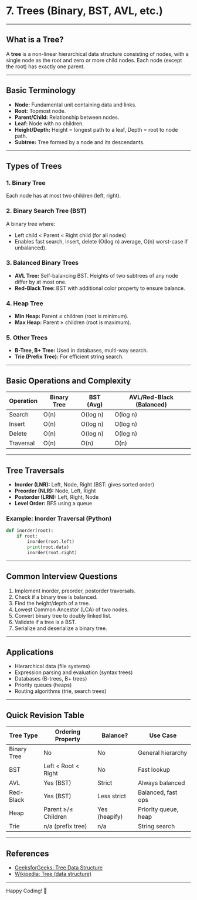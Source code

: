 # 7. Trees (Binary, BST, AVL, etc.)

---

## What is a Tree?

A **tree** is a non-linear hierarchical data structure consisting of nodes, with a single node as the root and zero or more child nodes. Each node (except the root) has exactly one parent.

---

## Basic Terminology

- **Node:** Fundamental unit containing data and links.
- **Root:** Topmost node.
- **Parent/Child:** Relationship between nodes.
- **Leaf:** Node with no children.
- **Height/Depth:** Height = longest path to a leaf, Depth = root to node path.
- **Subtree:** Tree formed by a node and its descendants.

---

## Types of Trees

### 1. Binary Tree
Each node has at most two children (left, right).

### 2. Binary Search Tree (BST)
A binary tree where:
- Left child < Parent < Right child (for all nodes)
- Enables fast search, insert, delete (O(log n) average, O(n) worst-case if unbalanced).

### 3. Balanced Binary Trees
- **AVL Tree:** Self-balancing BST. Heights of two subtrees of any node differ by at most one.
- **Red-Black Tree:** BST with additional color property to ensure balance.

### 4. Heap Tree
- **Min Heap:** Parent ≤ children (root is minimum).
- **Max Heap:** Parent ≥ children (root is maximum).

### 5. Other Trees
- **B-Tree, B+ Tree:** Used in databases, multi-way search.
- **Trie (Prefix Tree):** For efficient string search.

---

## Basic Operations and Complexity

| Operation   | Binary Tree | BST (Avg) | AVL/Red-Black (Balanced) |
|-------------|-------------|-----------|--------------------------|
| Search      | O(n)        | O(log n)  | O(log n)                 |
| Insert      | O(n)        | O(log n)  | O(log n)                 |
| Delete      | O(n)        | O(log n)  | O(log n)                 |
| Traversal   | O(n)        | O(n)      | O(n)                     |

---

## Tree Traversals

- **Inorder (LNR):** Left, Node, Right (BST: gives sorted order)
- **Preorder (NLR):** Node, Left, Right
- **Postorder (LRN):** Left, Right, Node
- **Level Order:** BFS using a queue

### Example: Inorder Traversal (Python)

```python
def inorder(root):
    if root:
        inorder(root.left)
        print(root.data)
        inorder(root.right)
```

---

## Common Interview Questions

1. Implement inorder, preorder, postorder traversals.
2. Check if a binary tree is balanced.
3. Find the height/depth of a tree.
4. Lowest Common Ancestor (LCA) of two nodes.
5. Convert binary tree to doubly linked list.
6. Validate if a tree is a BST.
7. Serialize and deserialize a binary tree.

---

## Applications

- Hierarchical data (file systems)
- Expression parsing and evaluation (syntax trees)
- Databases (B-trees, B+ trees)
- Priority queues (heaps)
- Routing algorithms (trie, search trees)

---

## Quick Revision Table

| Tree Type    | Ordering Property           | Balance?      | Use Case               |
|--------------|----------------------------|---------------|------------------------|
| Binary Tree  | No                         | No            | General hierarchy      |
| BST          | Left < Root < Right        | No            | Fast lookup            |
| AVL          | Yes (BST)                  | Strict        | Always balanced        |
| Red-Black    | Yes (BST)                  | Less strict   | Balanced, fast ops     |
| Heap         | Parent ≥/≤ Children        | Yes (heapify) | Priority queue, heap   |
| Trie         | n/a (prefix tree)          | n/a           | String search          |

---

## References

- [GeeksforGeeks: Tree Data Structure](https://www.geeksforgeeks.org/binary-tree-data-structure/)
- [Wikipedia: Tree (data structure)](https://en.wikipedia.org/wiki/Tree_(data_structure))

---

Happy Coding! 🌳
